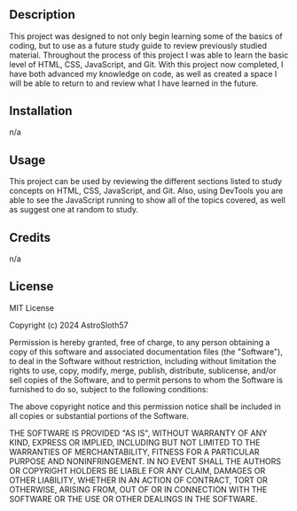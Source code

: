 # <Bootcamp Prework Study Guide>

## Description

This project was designed to not only begin learning some of the basics of coding, but to use as a future study guide to review previously studied material. Throughout the process of this project I was able to learn the basic level of HTML, CSS, JavaScript, and Git. With this project now completed, I have both advanced my knowledge on code, as well as created a space I will be able to return to and review what I have learned in the future.

## Installation

n/a

## Usage

This project can be used by reviewing the different sections listed to study concepts on HTML, CSS, JavaScript, and Git. Also, using DevTools you are able to see the JavaScript running to show all of the topics covered, as well as suggest one at random to study.

## Credits

n/a

## License

MIT License

Copyright (c) 2024 AstroSloth57

Permission is hereby granted, free of charge, to any person obtaining a copy
of this software and associated documentation files (the "Software"), to deal
in the Software without restriction, including without limitation the rights
to use, copy, modify, merge, publish, distribute, sublicense, and/or sell
copies of the Software, and to permit persons to whom the Software is
furnished to do so, subject to the following conditions:

The above copyright notice and this permission notice shall be included in all
copies or substantial portions of the Software.

THE SOFTWARE IS PROVIDED "AS IS", WITHOUT WARRANTY OF ANY KIND, EXPRESS OR
IMPLIED, INCLUDING BUT NOT LIMITED TO THE WARRANTIES OF MERCHANTABILITY,
FITNESS FOR A PARTICULAR PURPOSE AND NONINFRINGEMENT. IN NO EVENT SHALL THE
AUTHORS OR COPYRIGHT HOLDERS BE LIABLE FOR ANY CLAIM, DAMAGES OR OTHER
LIABILITY, WHETHER IN AN ACTION OF CONTRACT, TORT OR OTHERWISE, ARISING FROM,
OUT OF OR IN CONNECTION WITH THE SOFTWARE OR THE USE OR OTHER DEALINGS IN THE
SOFTWARE.